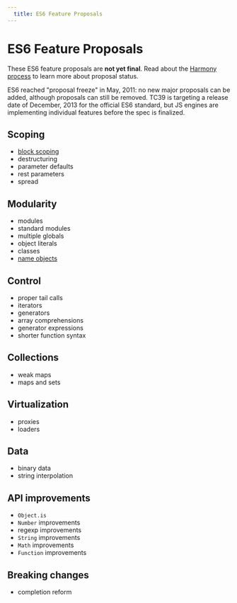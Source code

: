 ```yaml
---
  title: ES6 Feature Proposals
---
```


# ES6 Feature Proposals

These ES6 feature proposals are **not yet final**. Read about the [Harmony process](/about/harmony) to learn more about proposal status.

ES6 reached "proposal freeze" in May, 2011: no new major proposals can be added, although proposals can still be removed. TC39 is targeting a release date of December, 2013 for the official ES6 standard, but JS engines are implementing individual features before the spec is finalized.

## Scoping

  * [block scoping](block-scoping)
  * destructuring
  * parameter defaults
  * rest parameters
  * spread

## Modularity

  * modules
  * standard modules
  * multiple globals
  * object literals
  * classes
  * [name objects](name-objects)

## Control

  * proper tail calls
  * iterators
  * generators
  * array comprehensions
  * generator expressions
  * shorter function syntax

## Collections

  * weak maps
  * maps and sets

## Virtualization

  * proxies
  * loaders

## Data

  * binary data
  * string interpolation

## API improvements

  * `Object.is`
  * `Number` improvements
  * regexp improvements
  * `String` improvements
  * `Math` improvements
  * `Function` improvements

## Breaking changes

  * completion reform

